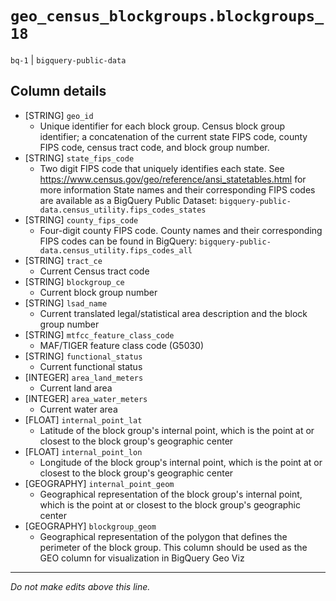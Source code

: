 # `geo_census_blockgroups.blockgroups_18`
`bq-1` | `bigquery-public-data`

## Column details
* [STRING]    `geo_id`
  - Unique identifier for each block group. Census block group identifier; a concatenation of the current state FIPS code, county FIPS code, census tract code, and block group number.
* [STRING]    `state_fips_code`
  - Two digit FIPS code that uniquely identifies each state. See https://www.census.gov/geo/reference/ansi_statetables.html for more information State names and their corresponding FIPS codes are available as a BigQuery Public Dataset: `bigquery-public-data.census_utility.fips_codes_states`
* [STRING]    `county_fips_code`
  - Four-digit county FIPS code. County names and their corresponding FIPS codes can be found in BigQuery: `bigquery-public-data.census_utility.fips_codes_all`
* [STRING]    `tract_ce`
  - Current Census tract code
* [STRING]    `blockgroup_ce`
  - Current block group number
* [STRING]    `lsad_name`
  - Current translated legal/statistical area description and the block group number
* [STRING]    `mtfcc_feature_class_code`
  - MAF/TIGER feature class code (G5030)
* [STRING]    `functional_status`
  - Current functional status
* [INTEGER]   `area_land_meters`
  - Current land area
* [INTEGER]   `area_water_meters`
  - Current water area
* [FLOAT]     `internal_point_lat`
  - Latitude of the block group's internal point, which is the point at or closest to the block group's geographic center
* [FLOAT]     `internal_point_lon`
  - Longitude of the block group's internal point, which is the point at or closest to the block group's geographic center
* [GEOGRAPHY] `internal_point_geom`
  - Geographical representation of the block group's internal point, which is the point at or closest to the block group's geographic center
* [GEOGRAPHY] `blockgroup_geom`
  - Geographical representation of the polygon that defines the perimeter of the block group. This column should be used as the GEO column for visualization in BigQuery Geo Viz

-------------------------------------------------------------------------------
*Do not make edits above this line.*
